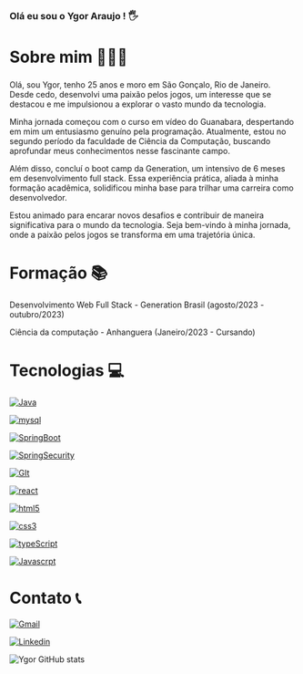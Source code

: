 ### Olá eu sou o Ygor Araujo ! 🖐️


# Sobre mim 👨🏼‍💻
###

<p> Olá, sou Ygor, tenho 25 anos e moro em São Gonçalo, Rio de Janeiro. Desde cedo, desenvolvi uma paixão pelos jogos, um interesse que se destacou e me impulsionou a explorar o vasto mundo da tecnologia.

Minha jornada começou com o curso em vídeo do Guanabara, despertando em mim um entusiasmo genuíno pela programação. Atualmente, estou no segundo período da faculdade de Ciência da Computação, buscando aprofundar meus conhecimentos nesse fascinante campo.

Além disso, concluí o boot camp da Generation, um intensivo de 6 meses em desenvolvimento full stack. Essa experiência prática, aliada à minha formação acadêmica, solidificou minha base para trilhar uma carreira como desenvolvedor.

Estou animado para encarar novos desafios e contribuir de maneira significativa para o mundo da tecnologia. Seja bem-vindo à minha jornada, onde a paixão pelos jogos se transforma em uma trajetória única.</p>

# Formação 📚
<p> Desenvolvimento Web Full Stack - Generation Brasil (agosto/2023 - outubro/2023) </p>
<p> Ciência da computação - Anhanguera (Janeiro/2023 - Cursando) </p>

# Tecnologias 💻
[![Java](https://img.shields.io/badge/Java-ED8B00?style=for-the-badge&logo=openjdk&logoColor=white)](https://github.com/Ygorgen)

[![mysql](https://img.shields.io/badge/MySQL-005C84?style=for-the-badge&logo=mysql&logoColor=white)](https://github.com/Ygorgen)

[![SpringBoot](https://img.shields.io/badge/Spring-6DB33F?style=for-the-badge&logo=spring&logoColor=white
)](https://github.com/Ygorgen)

[![SpringSecurity](https://img.shields.io/badge/Spring_Security-6DB33F?style=for-the-badge&logo=Spring-Security&logoColor=white
)](https://github.com/Ygorgen)


[![GIt](https://img.shields.io/badge/GIT-E44C30?style=for-the-badge&logo=git&logoColor=white)](https://github.com/Ygorgen)

[![react](https://img.shields.io/badge/React-20232A?style=for-the-badge&logo=react&logoColor=61DAFB)](https://github.com/Ygorgen)

[![html5](https://img.shields.io/badge/HTML5-E34F26?style=for-the-badge&logo=html5&logoColor=white)](https://github.com/Ygorgen)

[![css3](https://img.shields.io/badge/CSS3-1572B6?style=for-the-badge&logo=css3&logoColor=white)](https://github.com/Ygorgen)

[![typeScript](https://img.shields.io/badge/TypeScript-007ACC?style=for-the-badge&logo=typescript&logoColor=white)](https://github.com/Ygorgen)

[![Javascrpt](https://img.shields.io/badge/JavaScript-F7DF1E?style=for-the-badge&logo=javascript&logoColor=black
)](https://github.com/Ygorgen)

# Contato 📞

[![Gmail](https://img.shields.io/badge/Gmail-D14836?style=for-the-badge&logo=gmail&logoColor=white
)](contatoygorarjprofissional@gmail.com)

[![Linkedin](https://img.shields.io/badge/LinkedIn-0077B5?style=for-the-badge&logo=linkedin&logoColor=white
)](https://www.linkedin.com/in/ygor-araujorb/)

![Ygor GitHub stats](https://github-readme-stats.vercel.app/api?username=Ygorgen&show_icons=true&theme=dracula)

